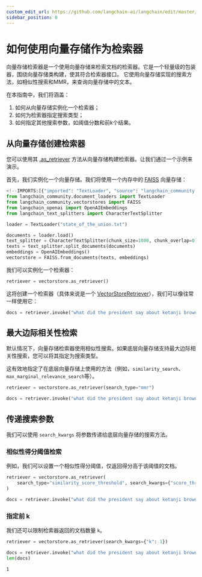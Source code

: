 ```yaml
---
custom_edit_url: https://github.com/langchain-ai/langchain/edit/master/docs/docs/how_to/vectorstore_retriever.ipynb
sidebar_position: 0
---
```

# 如何使用向量存储作为检索器

向量存储检索器是一个使用向量存储来检索文档的检索器。它是一个轻量级的包装器，围绕向量存储类构建，使其符合检索器接口。
它使用向量存储实现的搜索方法，如相似性搜索和MMR，来查询向量存储中的文本。

在本指南中，我们将涵盖：

1. 如何从向量存储实例化一个检索器；
2. 如何为检索器指定搜索类型；
3. 如何指定其他搜索参数，如阈值分数和前k个结果。

## 从向量存储创建检索器

您可以使用其 [.as_retriever](https://python.langchain.com/api_reference/core/vectorstores/langchain_core.vectorstores.VectorStore.html#langchain_core.vectorstores.VectorStore.as_retriever) 方法从向量存储构建检索器。让我们通过一个示例来演示。

首先，我们实例化一个向量存储。我们将使用一个内存中的 [FAISS](https://python.langchain.com/api_reference/community/vectorstores/langchain_community.vectorstores.faiss.FAISS.html) 向量存储：


```python
<!--IMPORTS:[{"imported": "TextLoader", "source": "langchain_community.document_loaders", "docs": "https://python.langchain.com/api_reference/community/document_loaders/langchain_community.document_loaders.text.TextLoader.html", "title": "How to use a vectorstore as a retriever"}, {"imported": "FAISS", "source": "langchain_community.vectorstores", "docs": "https://python.langchain.com/api_reference/community/vectorstores/langchain_community.vectorstores.faiss.FAISS.html", "title": "How to use a vectorstore as a retriever"}, {"imported": "OpenAIEmbeddings", "source": "langchain_openai", "docs": "https://python.langchain.com/api_reference/openai/embeddings/langchain_openai.embeddings.base.OpenAIEmbeddings.html", "title": "How to use a vectorstore as a retriever"}, {"imported": "CharacterTextSplitter", "source": "langchain_text_splitters", "docs": "https://python.langchain.com/api_reference/text_splitters/character/langchain_text_splitters.character.CharacterTextSplitter.html", "title": "How to use a vectorstore as a retriever"}]-->
from langchain_community.document_loaders import TextLoader
from langchain_community.vectorstores import FAISS
from langchain_openai import OpenAIEmbeddings
from langchain_text_splitters import CharacterTextSplitter

loader = TextLoader("state_of_the_union.txt")

documents = loader.load()
text_splitter = CharacterTextSplitter(chunk_size=1000, chunk_overlap=0)
texts = text_splitter.split_documents(documents)
embeddings = OpenAIEmbeddings()
vectorstore = FAISS.from_documents(texts, embeddings)
```

我们可以实例化一个检索器：


```python
retriever = vectorstore.as_retriever()
```

这将创建一个检索器（具体来说是一个 [VectorStoreRetriever](https://python.langchain.com/api_reference/core/vectorstores/langchain_core.vectorstores.VectorStoreRetriever.html)），我们可以像往常一样使用它：


```python
docs = retriever.invoke("what did the president say about ketanji brown jackson?")
```

## 最大边际相关性检索
默认情况下，向量存储检索器使用相似性搜索。如果底层向量存储支持最大边际相关性搜索，您可以将其指定为搜索类型。

这有效地指定了在底层向量存储上使用的方法（例如，`similarity_search`、`max_marginal_relevance_search`等）。


```python
retriever = vectorstore.as_retriever(search_type="mmr")
```


```python
docs = retriever.invoke("what did the president say about ketanji brown jackson?")
```

## 传递搜索参数

我们可以使用 `search_kwargs` 将参数传递给底层向量存储的搜索方法。

### 相似性得分阈值检索

例如，我们可以设置一个相似性得分阈值，仅返回得分高于该阈值的文档。


```python
retriever = vectorstore.as_retriever(
    search_type="similarity_score_threshold", search_kwargs={"score_threshold": 0.5}
)
```


```python
docs = retriever.invoke("what did the president say about ketanji brown jackson?")
```

### 指定前 k

我们还可以限制检索器返回的文档数量 `k`。


```python
retriever = vectorstore.as_retriever(search_kwargs={"k": 1})
```


```python
docs = retriever.invoke("what did the president say about ketanji brown jackson?")
len(docs)
```



```output
1
```

